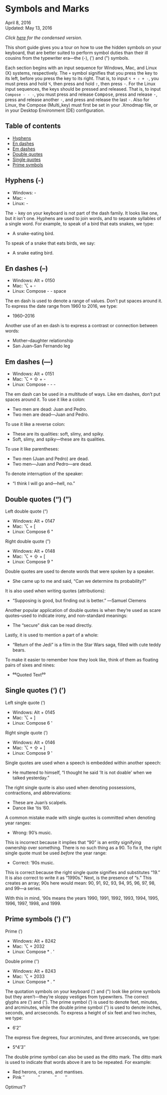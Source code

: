 Symbols and Marks
=================

<div class="center">April 8, 2016</div>
<div class="center">Updated: May 13, 2016</div>

*Click [here](/en/symbols-marks-condensed) for the condensed version.*

This short guide gives you a tour on how to use the hidden symbols on
your keyboard, that are better suited to perform symbol duties than
their ill cousins from the typewriter era—the (-), (') and (")
symbols.

Each section begins with an input sequence for Windows, Mac, and Linux
(X) systems, respectively. The `+` symbol signifies that you press the
key to its left, before you press the key to its right. That is, to
input `⌥ + ⇧ + -`, you must press and hold <kbd>⌥</kbd>,
then press and hold <kbd>⇧</kbd>, then press <kbd>-</kbd>. For the
Linux input sequences, the keys should be pressed and released. That
is, to input `Compose - - -`, you must press and release
<kbd>Compose</kbd>, press and release <kbd>-</kbd>, press and release
another <kbd>-</kbd>, and press and release the last
<kbd>-</kbd>. Also for Linux, the Compose (Multi_key) must first be
set in your .Xmodmap file, or in your Desktop Environment (DE)
configuration.


## Table of contents

* [Hyphens](#hyphens)
* [En dashes](#endashes)
* [Em dashes](#emdashes)
* [Double quotes](#doublequotes)
* [Single quotes](#singlequotes)
* [Prime symbols](#prime)


## Hyphens (-) <a name="hyphens"></a>

* Windows: -
* Mac: -
* Linux: -

The <kbd>-</kbd> key on your keyboard is not part of the dash
family. It looks like one, but it isn’t one. Hyphens are used to join
words, and to separate syllables of a single word. For example, to
speak of a bird that eats snakes, we type:

* A snake-eating bird.

To speak of a snake that eats birds, we say:

* A snake eating bird.


## En dashes (–) <a name="endashes"></a>

* Windows: Alt + 0150
* Mac: ⌥ + -
* Linux: Compose - - space

The en dash is used to denote a range of values. Don’t put spaces
around it. To express the date range from 1960 to 2016, we type:

* 1960–2016

Another use of an en dash is to express a contrast or connection
between words:

* Mother–daughter relationship
* San Juan–San Fernando leg


## Em dashes (—) <a name="emdashes"></a>

* Windows: Alt + 0151
* Mac: ⌥ + ⇧ + -
* Linux: Compose - - -

The em dash can be used in a multitude of ways. Like em dashes, don’t
put spaces around it. To use it like a colon:

* Two men are dead: Juan and Pedro.
* Two men are dead—Juan and Pedro.

To use it like a reverse colon:

* These are its qualities: soft, slimy, and spiky.
* Soft, slimy, and spiky—these are its qualities.

To use it like parentheses:

* Two men (Juan and Pedro) are dead.
* Two men—Juan and Pedro—are dead.

To denote interruption of the speaker:

* “I think I will go and—hell, no.”


## Double quotes (“) (”) <a name="doublequotes"></a>

Left double quote (“)
* Windows: Alt + 0147
* Mac: ⌥ + [
* Linux: Compose 6 "

Right double quote (”)
* Windows: Alt + 0148
* Mac: ⌥ + ⇧ + [
* Linux: Compose 9 "

Double quotes are used to denote words that were spoken by a speaker.

* She came up to me and said, “Can we determine its probability?”

It is also used when writing quotes (attributions):

* “Supposing is good, but finding out is better.” ―Samuel Clemens

Another popular application of double quotes is when they’re used as
scare quotes–used to indicate irony, and non-standard meanings:

* The “secure” disk can be read directly.

Lastly, it is used to mention a part of a whole:

* “Return of the Jedi” is a film in the Star Wars saga, filled with
  cute teddy bears.

To make it easier to remember how they look like, think of them as
floating pairs of sixes and nines:

* ⁶⁶Quoted Text⁹⁹


## Single quotes (‘) (’) <a name="singlequotes"></a>

Left single quote (‘)
* Windows: Alt + 0145
* Mac: ⌥ + ]
* Linux: Compose 6 '

Right single quote (’)
* Windows: Alt + 0146
* Mac: ⌥ + ⇧ + ]
* Linux: Compose 9 '

Single quotes are used when a speech is embedded within another speech:

* He muttered to himself, “I thought he said ‘It is not doable’ when we talked yesterday.”

The right single quote is also used when denoting possessions,
contractions, and abbreviations:

* These are Juan’s scalpels.
* Dance like ’tis ’60.

A common mistake made with single quotes is committed when denoting year ranges:

* Wrong: 90’s music.

This is incorrect because it implies that “90” is an entity signifying ownership over something. There is no such thing as a 90. To fix it, the right single quote must be used *before* the year range:

* Correct: ’90s music.

This is correct because the right single quote signifies and substitutes “19.” It is also correct to write it as “1990s.” Next, is the presence of “s.” This creates an array; 90s here would mean: 90, 91, 92, 93, 94, 95, 96, 97, 98, and 99—a series.

With this in mind, ’90s means the years 1990, 1991, 1992, 1993, 1994, 1995, 1996, 1997, 1998, and 1999.



## Prime symbols (′) (″) <a name="prime"></a>

Prime (′)
* Windows: Alt + 8242
* Mac: ⌥ + 2032
* Linux: Compose * . '

Double prime (″)
* Windows: Alt + 8243
* Mac: ⌥ + 2033
* Linux: Compose * . "

The quotation symbols on your keyboard (') and (") look like prime symbols but they aren’t—they’re sloppy vestiges from typewriters. The correct glyphs are (′) and (″). The prime symbol (′) is used to denote feet, minutes, and arcminutes, while the double prime symbol (″) is used to denote inches, seconds, and arcseconds. To express a height of six feet and two inches, we type:

* 6′2″

The express five degrees, four arcminutes, and three arcseconds, we
type:

* 5°4′3″

The double prime symbol can also be used as the ditto mark. The ditto
mark is used to indicate that words above it are to be repeated. For
example:

* Red herons, cranes, and mantises.
* Pink ″           ″            ″       ″

Optimus′?
